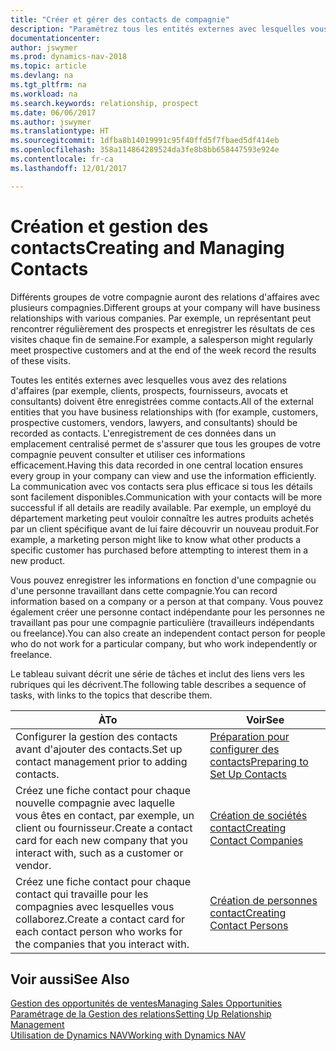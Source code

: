 ```yaml
---
title: "Créer et gérer des contacts de compagnie"
description: "Paramétrez tous les entités externes avec lesquelles vous avez une relation d'affaires (par exemple les prospects, les clients, les fournisseurs, et les consultants) comme contacts."
documentationcenter: 
author: jswymer
ms.prod: dynamics-nav-2018
ms.topic: article
ms.devlang: na
ms.tgt_pltfrm: na
ms.workload: na
ms.search.keywords: relationship, prospect
ms.date: 06/06/2017
ms.author: jswymer
ms.translationtype: HT
ms.sourcegitcommit: 1dfba8b14019991c95f40ffd5f7fbaed5df414eb
ms.openlocfilehash: 358a114864289524da3fe8b8bb658447593e924e
ms.contentlocale: fr-ca
ms.lasthandoff: 12/01/2017

---
```

# <a name="creating-and-managing-contacts"></a><span data-ttu-id="1ca9d-103">Création et gestion des contacts</span><span class="sxs-lookup"><span data-stu-id="1ca9d-103">Creating and Managing Contacts</span></span>
<span data-ttu-id="1ca9d-104">Différents groupes de votre compagnie auront des relations d'affaires avec plusieurs compagnies.</span><span class="sxs-lookup"><span data-stu-id="1ca9d-104">Different groups at your company will have business relationships with various companies.</span></span> <span data-ttu-id="1ca9d-105">Par exemple, un représentant peut rencontrer régulièrement des prospects et enregistrer les résultats de ces visites chaque fin de semaine.</span><span class="sxs-lookup"><span data-stu-id="1ca9d-105">For example, a salesperson might regularly meet prospective customers and at the end of the week record the results of these visits.</span></span>

<span data-ttu-id="1ca9d-106">Toutes les entités externes avec lesquelles vous avez des relations d'affaires (par exemple, clients, prospects, fournisseurs, avocats et consultants) doivent être enregistrées comme contacts.</span><span class="sxs-lookup"><span data-stu-id="1ca9d-106">All of the external entities that you have business relationships with (for example, customers, prospective customers, vendors, lawyers, and consultants) should be recorded as contacts.</span></span> <span data-ttu-id="1ca9d-107">L'enregistrement de ces données dans un emplacement centralisé permet de s'assurer que tous les groupes de votre compagnie peuvent consulter et utiliser ces informations efficacement.</span><span class="sxs-lookup"><span data-stu-id="1ca9d-107">Having this data recorded in one central location ensures every group in your company can view and use the information efficiently.</span></span> <span data-ttu-id="1ca9d-108">La communication avec vos contacts sera plus efficace si tous les détails sont facilement disponibles.</span><span class="sxs-lookup"><span data-stu-id="1ca9d-108">Communication with your contacts will be more successful if all details are readily available.</span></span> <span data-ttu-id="1ca9d-109">Par exemple, un employé du département marketing peut vouloir connaître les autres produits achetés par un client spécifique avant de lui faire découvrir un nouveau produit.</span><span class="sxs-lookup"><span data-stu-id="1ca9d-109">For example, a marketing person might like to know what other products a specific customer has purchased before attempting to interest them in a new product.</span></span>

<span data-ttu-id="1ca9d-110">Vous pouvez enregistrer les informations en fonction d'une compagnie ou d'une personne travaillant dans cette compagnie.</span><span class="sxs-lookup"><span data-stu-id="1ca9d-110">You can record information based on a company or a person at that company.</span></span> <span data-ttu-id="1ca9d-111">Vous pouvez également créer une personne contact indépendante pour les personnes ne travaillant pas pour une compagnie particulière (travailleurs indépendants ou freelance).</span><span class="sxs-lookup"><span data-stu-id="1ca9d-111">You can also create an independent contact person for people who do not work for a particular company, but who work independently or freelance.</span></span>

<span data-ttu-id="1ca9d-112">Le tableau suivant décrit une série de tâches et inclut des liens vers les rubriques qui les décrivent.</span><span class="sxs-lookup"><span data-stu-id="1ca9d-112">The following table describes a sequence of tasks, with links to the topics that describe them.</span></span> 

| <span data-ttu-id="1ca9d-113">À</span><span class="sxs-lookup"><span data-stu-id="1ca9d-113">To</span></span> | <span data-ttu-id="1ca9d-114">Voir</span><span class="sxs-lookup"><span data-stu-id="1ca9d-114">See</span></span> |
| --- | --- |
| <span data-ttu-id="1ca9d-115">Configurer la gestion des contacts avant d'ajouter des contacts.</span><span class="sxs-lookup"><span data-stu-id="1ca9d-115">Set up contact management prior to adding contacts.</span></span> |[<span data-ttu-id="1ca9d-116">Préparation pour configurer des contacts</span><span class="sxs-lookup"><span data-stu-id="1ca9d-116">Preparing to Set Up Contacts</span></span>](marketing-setup-contacts.md) |
| <span data-ttu-id="1ca9d-117">Créez une fiche contact pour chaque nouvelle compagnie avec laquelle vous êtes en contact, par exemple, un client ou fournisseur.</span><span class="sxs-lookup"><span data-stu-id="1ca9d-117">Create a contact card for each new company that you interact with, such as a customer or vendor.</span></span> |[<span data-ttu-id="1ca9d-118">Création de sociétés contact</span><span class="sxs-lookup"><span data-stu-id="1ca9d-118">Creating Contact Companies</span></span>](marketing-create-contact-companies.md) |
| <span data-ttu-id="1ca9d-119">Créez une fiche contact pour chaque contact qui travaille pour les compagnies avec lesquelles vous collaborez.</span><span class="sxs-lookup"><span data-stu-id="1ca9d-119">Create a contact card for each contact person who works for the companies that you interact with.</span></span> |[<span data-ttu-id="1ca9d-120">Création de personnes contact</span><span class="sxs-lookup"><span data-stu-id="1ca9d-120">Creating Contact Persons</span></span>](marketing-create-contact-persons.md) |

## <a name="see-also"></a><span data-ttu-id="1ca9d-121">Voir aussi</span><span class="sxs-lookup"><span data-stu-id="1ca9d-121">See Also</span></span>
[<span data-ttu-id="1ca9d-122">Gestion des opportunités de ventes</span><span class="sxs-lookup"><span data-stu-id="1ca9d-122">Managing Sales Opportunities</span></span>](marketing-manage-sales-opportunities.md)  
[<span data-ttu-id="1ca9d-123">Paramétrage de la Gestion des relations</span><span class="sxs-lookup"><span data-stu-id="1ca9d-123">Setting Up Relationship Management</span></span>](marketing-setup-marketing.md)  
[<span data-ttu-id="1ca9d-124">Utilisation de Dynamics NAV</span><span class="sxs-lookup"><span data-stu-id="1ca9d-124">Working with Dynamics NAV</span></span>](ui-work-product.md)  

